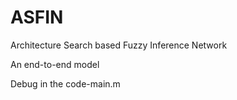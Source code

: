 # ASFIN
Architecture Search based Fuzzy Inference Network

An end-to-end model

Debug in the code-main.m
